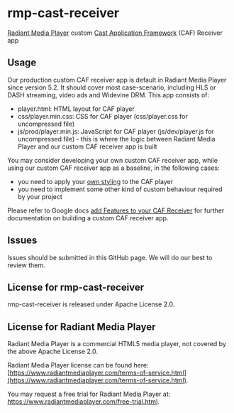# rmp-cast-receiver

[Radiant Media Player](https://www.radiantmediaplayer.com) custom [Cast Application Framework](https://developers.google.com/cast/docs/caf_receiver_overview) (CAF) Receiver app

## Usage
Our production custom CAF receiver app is default in Radiant Media Player since version 5.2. It should cover most case-scenario, including HLS or DASH streaming, video ads and Widevine DRM. This app consists of:
- player.html: HTML layout for CAF player
- css/player.min.css: CSS for CAF player (css/player.css for uncompressed file)
- js/prod/player.min.js: JavaScript for CAF player (js/dev/player.js for uncompressed file) - this is where the logic between Radiant Media Player and our custom CAF receiver app is built

You may consider developing your own custom CAF receiver app, while using our custom CAF receiver app as a baseline, in the following cases:
- you need to apply your [own styling](https://developers.google.com/cast/docs/caf_receiver/core_features#styling-the-player) to the CAF player
- you need to implement some other kind of custom behaviour required by your project

Please refer to Google docs [add Features to your CAF Receiver](https://developers.google.com/cast/docs/caf_receiver/core_features) for further documentation on building a custom CAF receiver app.

## Issues
Issues should be submitted in this GitHub page. We will do our best to review them.

## License for rmp-cast-receiver
rmp-cast-receiver is released under Apache License 2.0.

## License for Radiant Media Player
Radiant Media Player is a commercial HTML5 media player, not covered by the above Apache License 2.0. 

Radiant Media Player license can be found here: [https://www.radiantmediaplayer.com/terms-of-service.html](https://www.radiantmediaplayer.com/terms-of-service.html). 

You may request a free trial for Radiant Media Player at: https://www.radiantmediaplayer.com/free-trial.html.
